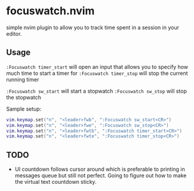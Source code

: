 # focuswatch.nvim

simple nvim plugin to allow you to track time spent in a session in your editor.

## Usage
`:Focuswatch timer_start` will open an input that allows you to specify how much time to start a timer for
`:Focuswatch timer_stop` will stop the current running timer

`:Focuswatch sw_start` will start a stopwatch
`:Focuswatch sw_stop` will stop the stopwatch

Sample setup:
```lua
vim.keymap.set("n", "<leader>fwb", ":Focuswatch sw_start<CR>")
vim.keymap.set("n", "<leader>fwe", ":Focuswatch sw_stop<CR>")
vim.keymap.set("n", "<leader>fwtb", ":Focuswatch timer_start<CR>")
vim.keymap.set("n", "<leader>fwte", ":Focuswatch timer_stop<CR>")
```

## TODO
* UI countdown follows cursor around which is preferable to printing in messages queue but still not perfect. Going to figure out how to make the virtual text countdown sticky.
